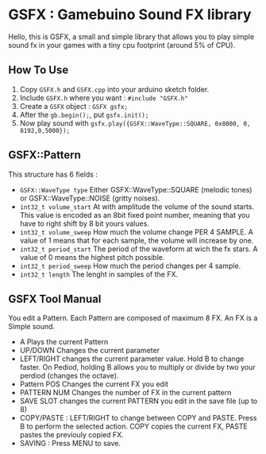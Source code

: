# GSFX : Gamebuino Sound FX library

Hello, this is GSFX, a small and simple library that allows you to play simple sound fx in your games with a tiny cpu footprint (around 5% of CPU).

## How To Use

1. Copy `GSFX.h` and `GSFX.cpp` into your arduino sketch folder.
2. Include `GSFX.h` where you want : `#include "GSFX.h"`
3. Create a `GSFX` object : `GSFX gsfx;`
4. After the `gb.begin();`, put `gsfx.init();`
5. Now play sound with `gsfx.play({GSFX::WaveType::SQUARE, 0x8000, 0, 8192,0,5000});`

## GSFX::Pattern

This structure has 6 fields :
* `GSFX::WaveType type` Either GSFX::WaveType::SQUARE (melodic tones) or GSFX::WaveType::NOISE (gritty noises).
* `int32_t volume_start` At with amplitude the volume of the sound starts. This value is encoded as an 8bit fixed point number, meaning that you have to right shift by 8 bit yours values.
* `int32_t volume_sweep` How much the volume change PER 4 SAMPLE. A value of 1 means that for each sample, the volume will increase by one.
* `int32_t period_start` The period of the waveform at wich the fx stars. A value of 0 means the highest pitch possible.
* `int32_t period_sweep` How much the period changes per 4 sample.
*  `int32_t length` The lenght in samples of the FX.

## GSFX Tool Manual
You edit a Pattern. Each Pattern are composed of maximum 8 FX. An FX is a Simple sound.

* A Plays the current Pattern
* UP/DOWN Changes the current parameter
* LEFT/RIGHT changes the current parameter value. Hold B to change faster. On Pediod, holding B allows you to multiply or divide by two your perdiod (changes the octave).
* Pattern POS Changes the current FX you edit
* PATTERN NUM Changes the number of FX in the current pattern
* SAVE SLOT changes the current PATTERN you edit in the save file (up to 8)
* COPY/PASTE : LEFT/RIGHT to change between COPY and PASTE. Press B to perform the selected action. COPY copies the current FX, PASTE pastes the previouly copied FX.
* SAVING : Press MENU to save.

